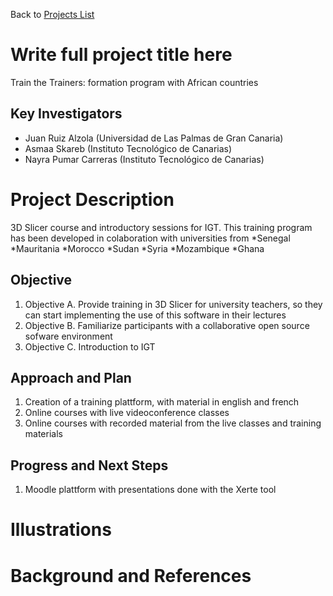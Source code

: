 Back to [Projects List](../../README.md#ProjectsList)

# Write full project title here
Train the Trainers: formation program with African countries

## Key Investigators

- Juan Ruiz Alzola (Universidad de Las Palmas de Gran Canaria)
- Asmaa Skareb (Instituto Tecnológico de Canarias)
- Nayra Pumar Carreras (Instituto Tecnológico de Canarias)

# Project Description

3D Slicer course and introductory sessions for IGT. This training program has been developed in colaboration with universities from
*Senegal
*Mauritania
*Morocco
*Sudan
*Syria
*Mozambique
*Ghana

<!-- Add a short paragraph describing the project. -->

## Objective

<!-- Describe here WHAT you would like to achieve (what you will have as end result). -->

1. Objective A. Provide training in 3D Slicer for university teachers, so they can start implementing the use of this software in their lectures
1. Objective B. Familiarize participants with a collaborative open source sofware environment
1. Objective C. Introduction to IGT

## Approach and Plan

<!-- Describe here HOW you would like to achieve the objectives stated above. -->

1. Creation of a training plattform, with material in english and french
1. Online courses with live videoconference classes
1. Online courses with recorded material from the live classes and training materials

## Progress and Next Steps

<!-- Update this section as you make progress, describing of what you have ACTUALLY DONE. If there are specific steps that you could not complete then you can describe them here, too. -->

1. Moodle plattform with presentations done with the Xerte tool



# Illustrations

<!-- Add pictures and links to videos that demonstrate what has been accomplished.
![Description of picture](Example2.jpg)
![Some more images](Example2.jpg)
-->

# Background and References

<!-- If you developed any software, include link to the source code repository. If possible, also add links to sample data, and to any relevant publications. -->
